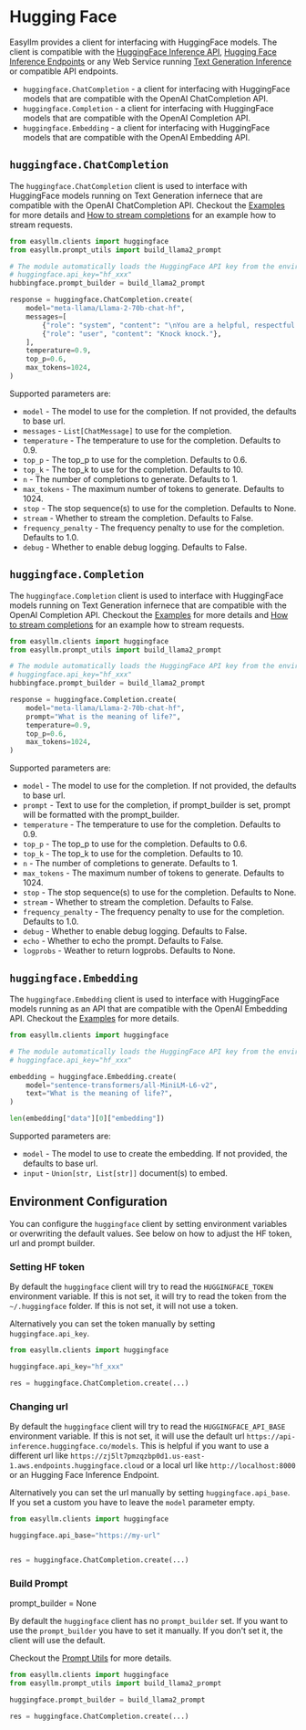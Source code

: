 # Hugging Face 

Easyllm provides a client for interfacing with HuggingFace models. The client is compatible with the [HuggingFace Inference API](https://huggingface.co/docs/api-inference/index), [Hugging Face Inference Endpoints](https://huggingface.co/docs/inference-endpoints/index) or any Web Service running [Text Generation Inference](https://github.com/huggingface/text-generation-inference) or compatible API endpoints. 

- `huggingface.ChatCompletion` - a client for interfacing with HuggingFace models that are compatible with the OpenAI ChatCompletion API.
- `huggingface.Completion` - a client for interfacing with HuggingFace models that are compatible with the OpenAI Completion API.
- `huggingface.Embedding` - a client for interfacing with HuggingFace models that are compatible with the OpenAI Embedding API.

## `huggingface.ChatCompletion`

The `huggingface.ChatCompletion` client is used to interface with HuggingFace models running on Text Generation infernece that are compatible with the OpenAI ChatCompletion API. Checkout the [Examples](../examples/chat-completion-api) for more details and [How to stream completions](../examples/stream-chat-completion-api) for an example how to stream requests.


```python
from easyllm.clients import huggingface
from easyllm.prompt_utils import build_llama2_prompt

# The module automatically loads the HuggingFace API key from the environment variable HUGGINGFACE_TOKEN or from the HuggingFace CLI configuration file.
# huggingface.api_key="hf_xxx"
hubbingface.prompt_builder = build_llama2_prompt

response = huggingface.ChatCompletion.create(
    model="meta-llama/Llama-2-70b-chat-hf",
    messages=[
        {"role": "system", "content": "\nYou are a helpful, respectful and honest assistant."},
        {"role": "user", "content": "Knock knock."},
    ],
    temperature=0.9,
    top_p=0.6,
    max_tokens=1024,
)
```


Supported parameters are:

* `model` - The model to use for the completion. If not provided, the defaults to base url.
* `messages` - `List[ChatMessage]` to use for the completion.
* `temperature` - The temperature to use for the completion. Defaults to 0.9.
* `top_p` - The top_p to use for the completion. Defaults to 0.6.
* `top_k` - The top_k to use for the completion. Defaults to 10.
* `n` - The number of completions to generate. Defaults to 1.
* `max_tokens` - The maximum number of tokens to generate. Defaults to 1024.
* `stop` - The stop sequence(s) to use for the completion. Defaults to None.
* `stream` - Whether to stream the completion. Defaults to False.
* `frequency_penalty` - The frequency penalty to use for the completion. Defaults to 1.0.
* `debug` - Whether to enable debug logging. Defaults to False.

## `huggingface.Completion`

The `huggingface.Completion` client is used to interface with HuggingFace models running on Text Generation infernece that are compatible with the OpenAI Completion API. Checkout the [Examples](../examples/text-completion-api) for more details and [How to stream completions](../examples/stream-text-completion-api) for an example how to stream requests.


```python
from easyllm.clients import huggingface
from easyllm.prompt_utils import build_llama2_prompt

# The module automatically loads the HuggingFace API key from the environment variable HUGGINGFACE_TOKEN or from the HuggingFace CLI configuration file.
# huggingface.api_key="hf_xxx"
hubbingface.prompt_builder = build_llama2_prompt

response = huggingface.Completion.create(
    model="meta-llama/Llama-2-70b-chat-hf",
    prompt="What is the meaning of life?",
    temperature=0.9,
    top_p=0.6,
    max_tokens=1024,
)
```


Supported parameters are:

* `model` - The model to use for the completion. If not provided, the defaults to base url.
* `prompt` -  Text to use for the completion, if prompt_builder is set, prompt will be formatted with the prompt_builder.
* `temperature` - The temperature to use for the completion. Defaults to 0.9.
* `top_p` - The top_p to use for the completion. Defaults to 0.6.
* `top_k` - The top_k to use for the completion. Defaults to 10.
* `n` - The number of completions to generate. Defaults to 1.
* `max_tokens` - The maximum number of tokens to generate. Defaults to 1024.
* `stop` - The stop sequence(s) to use for the completion. Defaults to None.
* `stream` - Whether to stream the completion. Defaults to False.
* `frequency_penalty` - The frequency penalty to use for the completion. Defaults to 1.0.
* `debug` - Whether to enable debug logging. Defaults to False.
* `echo` - Whether to echo the prompt. Defaults to False.
* `logprobs` - Weather to return logprobs. Defaults to None.


## `huggingface.Embedding`

The `huggingface.Embedding` client is used to interface with HuggingFace models running as an API that are compatible with the OpenAI Embedding API. Checkout the [Examples](../examples/get-embeddings) for more details.

```python
from easyllm.clients import huggingface

# The module automatically loads the HuggingFace API key from the environment variable HUGGINGFACE_TOKEN or from the HuggingFace CLI configuration file.
# huggingface.api_key="hf_xxx"

embedding = huggingface.Embedding.create(
    model="sentence-transformers/all-MiniLM-L6-v2",
    text="What is the meaning of life?",
)

len(embedding["data"][0]["embedding"])
```

Supported parameters are:

* `model` - The model to use to create the embedding. If not provided, the defaults to base url.
* `input` -  `Union[str, List[str]]` document(s) to embed.


## Environment Configuration

You can configure the `huggingface` client by setting environment variables or overwriting the default values. See below on how to adjust the HF token, url and prompt builder.

### Setting HF token 

By default the `huggingface` client will try to read the `HUGGINGFACE_TOKEN` environment variable. If this is not set, it will try to read the token from the `~/.huggingface` folder. If this is not set, it will not use a token.

Alternatively you can set the token manually by setting `huggingface.api_key`.

```python
from easyllm.clients import huggingface

huggingface.api_key="hf_xxx"

res = huggingface.ChatCompletion.create(...)
```

### Changing url 

By default the `huggingface` client will try to read the `HUGGINGFACE_API_BASE` environment variable. If this is not set, it will use the default url `https://api-inference.huggingface.co/models`. This is helpful if you want to use a different url like `https://zj5lt7pmzqzbp0d1.us-east-1.aws.endpoints.huggingface.cloud` or a local url like `http://localhost:8000` or an Hugging Face Inference Endpoint.

Alternatively you can set the url manually by setting `huggingface.api_base`. If you set a custom you have to leave the `model` parameter empty. 



```python
from easyllm.clients import huggingface

huggingface.api_base="https://my-url"


res = huggingface.ChatCompletion.create(...)
```

### Build Prompt

prompt_builder = None

By default the `huggingface` client has no `prompt_builder` set. If you want to use the `prompt_builder` you have to set it manually. If you don't set it, the client will use the default.

Checkout the [Prompt Utils](../prompt_utils) for more details.

```python
from easyllm.clients import huggingface
from easyllm.prompt_utils import build_llama2_prompt

huggingface.prompt_builder = build_llama2_prompt

res = huggingface.ChatCompletion.create(...)
```